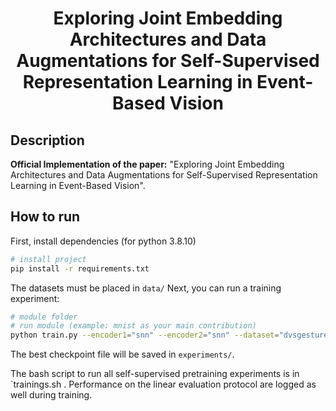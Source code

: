 <div align="center">    
 
# Exploring Joint Embedding Architectures and Data Augmentations for Self-Supervised Representation Learning in Event-Based Vision
<!--  
Conference   
-->
</div>
 
## Description

**Official Implementation of the paper:** "Exploring Joint Embedding Architectures and Data Augmentations for Self-Supervised Representation Learning in Event-Based Vision". 

## How to run

First, install dependencies (for python 3.8.10)

```bash
# install project   
pip install -r requirements.txt
 ```
The datasets must be placed in `data/`
Next, you can run a training experiment:

 ```bash
# module folder
# run module (example: mnist as your main contribution)   
python train.py --encoder1="snn" --encoder2="snn" --dataset="dvsgesture" --edas="background_activity,flip_polarity,crop,event_copy_drop,geostatdyn"
```

The best checkpoint file will be saved in `experiments/`.

The bash script to run all self-supervised pretraining experiments is in `trainings.sh . Performance on the linear evaluation protocol are logged as well during training.